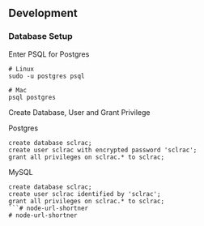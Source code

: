 
## Development 

### Database Setup 

Enter PSQL for Postgres 

```
# Linux 
sudo -u postgres psql 

# Mac 
psql postgres 
```

Create Database, User and Grant Privilege

Postgres   
```psql
create database sclrac;
create user sclrac with encrypted password 'sclrac';
grant all privileges on sclrac.* to sclrac;
```

MySQL   
```mysql
create database sclrac;
create user sclrac identified by 'sclrac';
grant all privileges on sclrac.* to sclrac;
```# node-url-shortner
# node-url-shortner
